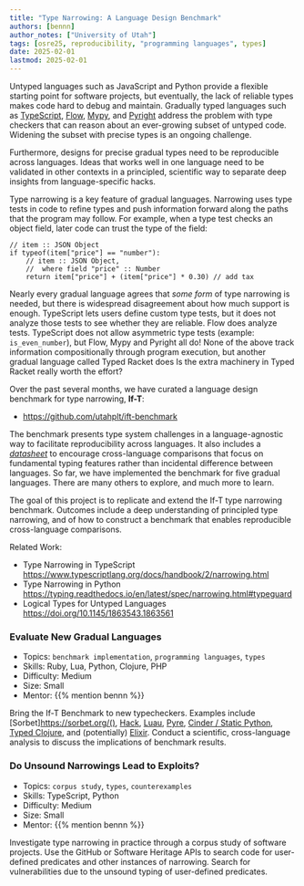 ```yaml
---
title: "Type Narrowing: A Language Design Benchmark"
authors: [bennn]
author_notes: ["University of Utah"]
tags: [osre25, reproducibility, "programming languages", types]
date: 2025-02-01
lastmod: 2025-02-01
---
```


Untyped languages such as JavaScript and Python provide a flexible starting
point for software projects, but eventually, the lack of reliable types
makes code hard to debug and maintain.
Gradually typed languages such
as
[TypeScript](https://www.typescriptlang.org/),
[Flow](https://flow.org/),
[Mypy](https://www.mypy-lang.org/),
and
[Pyright](https://microsoft.github.io/pyright/#/)
address the problem with type checkers that can reason about an
ever-growing subset of untyped code.
Widening the subset with precise types is an ongoing challenge.

Furthermore, designs for precise gradual types need to be reproducible
across languages.
Ideas that works well in one language need to be validated
in other contexts in a principled, scientific way to separate
deep insights from language-specific hacks.

Type narrowing is a key feature of gradual languages.
Narrowing uses type tests in code to refine types and push
information forward along the paths that the program may follow.
For example, when a type test checks an object field, later
code can trust the type of the field:

```
// item :: JSON Object
if typeof(item["price"] == "number"):
    // item :: JSON Object,
    //  where field "price" :: Number
    return item["price"] + (item["price"] * 0.30) // add tax
```

Nearly every gradual language agrees that _some form_ of type narrowing is needed,
but there is widespread disagreement about how much support is enough.
TypeScript lets users define custom type tests, but it does not analyze
those tests to see whether they are reliable.
Flow does analyze tests.
TypeScript does not allow asymmetric type tests (example: `is_even_number`),
but Flow, Mypy and Pyright all do!
None of the above track information compositionally through program
execution, but another gradual language called Typed Racket does
Is the extra machinery in Typed Racket really worth the effort?

Over the past several months, we have curated a language design
benchmark for type narrowing, **If-T**:

- <https://github.com/utahplt/ift-benchmark>

The benchmark presents type system challenges in a language-agnostic way
to facilitate reproducibility across languages.
It also includes a [_datasheet_](https://github.com/utahplt/ifT-benchmark/blob/main/DATASHEET.md)
to encourage cross-language comparisons
that focus on fundamental typing features rather than incidental difference
between languages.
So far, we have implemented the benchmark for five gradual languages.
There are many others to explore, and much more to learn.

The goal of this project is to replicate and extend the If-T type narrowing
benchmark.
Outcomes include a deep understanding of principled type narrowing,
and of how to construct a benchmark that enables reproducible
cross-language comparisons.

Related Work:
* Type Narrowing in TypeScript
  <https://www.typescriptlang.org/docs/handbook/2/narrowing.html>
* Type Narrowing in Python
  <https://typing.readthedocs.io/en/latest/spec/narrowing.html#typeguard>
* Logical Types for Untyped Languages
  <https://doi.org/10.1145/1863543.1863561>


### Evaluate New Gradual Languages

* Topics: `benchmark implementation`, `programming languages`, `types`
* Skills: Ruby, Lua, Python, Clojure, PHP
* Difficulty: Medium
* Size: Small
* Mentor: {{% mention bennn %}}

Bring the If-T Benchmark to new typecheckers.
Examples include
[Sorbet]https://sorbet.org/(),
[Hack](https://hacklang.org/),
[Luau](https://luau.org/),
[Pyre](https://pyre-check.org/),
[Cinder / Static Python](https://github.com/facebookincubator/cinder),
[Typed Clojure](https://typedclojure.org/),
and
(potentially) [Elixir](https://elixir-lang.org/blog/2024/06/12/elixir-v1-17-0-released/).
Conduct a scientific, cross-language analysis to discuss the implications
of benchmark results.


### Do Unsound Narrowings Lead to Exploits?

* Topics: `corpus study`, `types`, `counterexamples`
* Skills: TypeScript, Python
* Difficulty: Medium
* Size: Small
* Mentor: {{% mention bennn %}}

Investigate type narrowing in practice through a corpus study of software projects.
Use the GitHub or Software Heritage APIs to search code for user-defined predicates
and other instances of narrowing. Search for vulnerabilities due to the unsound
typing of user-defined predicates.

